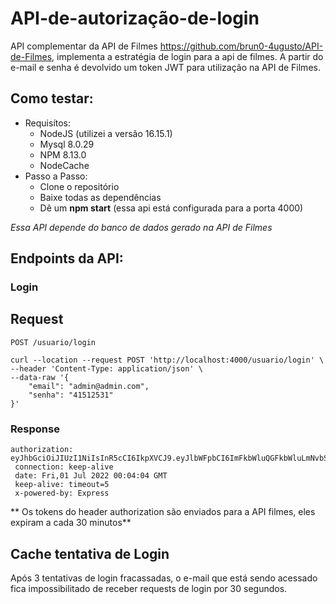 # API-de-autorização-de-login

API complementar da API de Filmes <https://github.com/brun0-4ugusto/API-de-Filmes>, implementa a estratégia de login para a api de filmes. A partir do e-mail e senha é devolvido um token JWT para utilização na API de Filmes.

## Como testar:

-   Requisítos:
    -   NodeJS (utilizei a versão 16.15.1)
    -   Mysql 8.0.29
    -   NPM 8.13.0
    -   NodeCache
-   Passo a Passo:
    -   Clone o repositório
    -   Baixe todas as dependências
    -   Dê um **npm start** (essa api está configurada para a porta 4000)
    
_Essa API depende do banco de dados gerado na API de Filmes_

## Endpoints da API:

### Login

## Request

`POST /usuario/login`

```
curl --location --request POST 'http://localhost:4000/usuario/login' \
--header 'Content-Type: application/json' \
--data-raw '{
    "email": "admin@admin.com",
    "senha": "41512531"
}'
```

### Response

```
authorization: eyJhbGciOiJIUzI1NiIsInR5cCI6IkpXVCJ9.eyJlbWFpbCI6ImFkbWluQGFkbWluLmNvbSIsImlhdCI6MTY1NjYzODkwNSwiZXhwIjoxNjU2NjQwNzA1fQ.DTaNE6sSJmlngyvacsUg6QiEUa0vm33YvoNj22eOTo4
 connection: keep-alive
 date: Fri,01 Jul 2022 00:04:04 GMT
 keep-alive: timeout=5
 x-powered-by: Express
```

** Os tokens do header authorization são enviados para a API filmes, eles expiram a cada 30 minutos**

## Cache tentativa de Login

Após 3 tentativas de login fracassadas, o e-mail que está sendo acessado fica impossibilitado de receber requests de login por 30 segundos.
